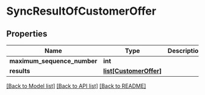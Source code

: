 # SyncResultOfCustomerOffer

## Properties
Name | Type | Description | Notes
------------ | ------------- | ------------- | -------------
**maximum_sequence_number** | **int** |  | 
**results** | [**list[CustomerOffer]**](CustomerOffer.md) |  | 

[[Back to Model list]](../README.md#documentation-for-models) [[Back to API list]](../README.md#documentation-for-api-endpoints) [[Back to README]](../README.md)

